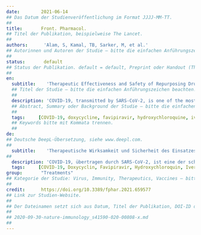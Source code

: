 ```yaml
---
date:        2021-06-14
## Das Datum der Studienveröffentlichung im Format JJJJ-MM-TT.
##
title:       Front. Pharmacol.
## Titel der Publikation, beispielweise The Lancet.
##
authors:      'Alam, S, Kamal, TB, Sarker, M, et al.'
## Autorinnen und Autoren der Studie – bitte die einfachen Anführungszeichen beachten!
##
status:       default
## Status der Publikation. default = default, Preprint oder Handout (Thesenpapier)
##
en:
  subtitle:    'Therapeutic Effectiveness and Safety of Repurposing Drugs for the Treatment of COVID-19: Position Standing in 2021'
  ## Titel der Studie – bitte die einfachen Anführungszeichen beachten!
  ##
  description: 'COVID-19, transmitted by SARS-CoV-2, is one of the most serious pandemic situations in the history of mankind, and has already infected a huge population across the globe. This horrendously contagious viral outbreak was first identified in China and within a very short time it affected the world’s health, transport, economic, and academic sectors. Despite the recent approval of a few anti-COVID-19 vaccines, their unavailability and insufficiency along with the lack of other potential therapeutic options are continuing to worsen the situation, with valuable lives continuing to be lost. In this situation, researchers across the globe are focusing on repurposing prospective drugs and prophylaxis such as favipiravir, remdesivir, chloroquine, hydroxychloroquine, ivermectin, lopinavir-ritonavir, azithromycin, doxycycline, ACEIs/ARBs, rivaroxaban, and protease inhibitors, which were preliminarily based on in vitro and in vivo pharmacological and toxicological study reports followed by clinical applications. Based on available preliminary data derived from limited clinical trials, the US National Institute of Health (NIH) and USFDA also recommended a few drugs to be repurposed i.e., hydroxychloroquine, remdesivir, and favipiravir. However, World Health Organization later recommended against the use of chloroquine, hydroxychloroquine, remdesivir, and lopinavir/ritonavir in the treatment of COVID-19 infections. Combining basic knowledge of viral pathogenesis and pharmacodynamics of drug molecules as well as in silico approaches, many drug candidates have been investigated in clinical trials, some of which have been proven to be partially effective against COVID-19, and many of the other drugs are currently under extensive screening. The repurposing of prospective drug candidates from different stages of evaluation can be a handy wellspring in COVID-19 management and treatment along with approved anti-COVID-19 vaccines. This review article combined the information from completed clinical trials, case series, cohort studies, meta-analyses, and retrospective studies to focus on the current status of repurposing drugs in 2021.'
  ## Abstract, Summary oder Background der Studie – bitte die einfachen Anführungszeichen b
  ##
  tags:     [COVID-19, doxycycline, favipiravir, hydroxychloroquine, ivermectin, remdesivir, repurposing drugs, rivaroxaban]
  ## Keywords bitte mit Kommata trennen.
  ##
de: 
## Deutsche DeepL-Übersetzung, siehe www.deepl.com.
##
  subtitle:    'Therapeutische Wirksamkeit und Sicherheit des Einsatzes von Arzneimitteln zur Behandlung von COVID-19: Stand der Dinge im Jahr 2021'
##
  description: 'COVID-19, übertragen durch SARS-CoV-2, ist eine der schwersten Pandemien in der Geschichte der Menschheit und hat bereits eine große Anzahl von Menschen auf der ganzen Welt infiziert. Diese schrecklich ansteckende Viruserkrankung wurde zuerst in China festgestellt und hat innerhalb kürzester Zeit das weltweite Gesundheitswesen, den Verkehr, die Wirtschaft und die Wissenschaft in Mitleidenschaft gezogen. Obwohl vor kurzem einige Impfstoffe gegen COVID-19 zugelassen wurden, verschlimmern deren Nichtverfügbarkeit und Unzulänglichkeit sowie das Fehlen anderer potenzieller therapeutischer Optionen die Situation weiter, so dass weiterhin wertvolle Menschenleben verloren gehen. In dieser Situation konzentrieren sich Forscher auf der ganzen Welt auf die Wiederverwendung von potenziellen Medikamenten und Prophylaxen wie Favipiravir, Remdesivir, Chloroquin, Hydroxychloroquin, Ivermectin, Lopinavir-Ritonavir, Azithromycin, Doxycyclin, ACEIs/ARBs, Rivaroxaban und Proteaseinhibitoren, die zunächst auf Berichten über pharmakologische und toxikologische In-vitro- und In-vivo-Studien und anschließend auf klinischen Anwendungen beruhten. Auf der Grundlage der verfügbaren vorläufigen Daten aus begrenzten klinischen Studien empfahlen das Nationale Gesundheitsinstitut der USA (NIH) und die USFDA ebenfalls die Wiederverwendung einiger Medikamente, nämlich Hydroxychloroquin, Remdesivir und Favipiravir. Später empfahl die Weltgesundheitsorganisation jedoch, Chloroquin, Hydroxychloroquin, Remdesivir und Lopinavir/Ritonavir bei der Behandlung von COVID-19-Infektionen nicht zu verwenden. Durch die Kombination von Grundkenntnissen über die virale Pathogenese und die Pharmakodynamik von Arzneimittelmolekülen sowie von In-silico-Ansätzen wurden zahlreiche Arzneimittelkandidaten in klinischen Studien untersucht, von denen sich einige als teilweise wirksam gegen COVID-19 erwiesen haben, und viele der anderen Arzneimittel werden derzeit eingehend geprüft. Das Repurposing potenzieller Arzneimittelkandidaten aus verschiedenen Stadien der Evaluierung kann zusammen mit zugelassenen Anti-COVID-19-Impfstoffen eine praktische Quelle für die Behandlung von COVID-19 sein. In diesem Übersichtsartikel wurden Informationen aus abgeschlossenen klinischen Studien, Fallserien, Kohortenstudien, Meta-Analysen und retrospektiven Studien kombiniert, um den aktuellen Stand des Repurposing von Medikamenten im Jahr 2021 zu beleuchten.'
  tags:     [COVID-19, Doxycyclin, Favipiravir, Hydroxychloroquin, Ivermectin, Remdesivir, Repurposing-Medikamente, Rivaroxaban]
group:       "Treatments"
## Kategorie der Studie: Virus, Immunity, Therapeutics, Vaccines – bitte die Anführungszeichen beachten!
##
credit:      https://doi.org/10.3389/fphar.2021.659577
## Link zur Studien-Website.
##
## Der Dateinamen setzt sich aus Datum, Titel der Publikation, DOI-ID der Studie (nach dem letzten Slash) und der Dateiendung zusammen. Bitte den Unterstrich vor der DOI-ID beachten!
##
## 2020-09-30-nature-immunology_s41590-020-00808-x.md
##
---
```

